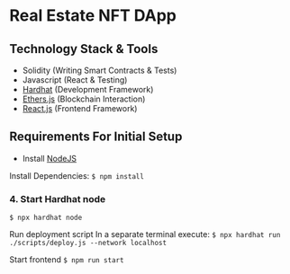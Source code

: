 # Real Estate NFT DApp

## Technology Stack & Tools

- Solidity (Writing Smart Contracts & Tests)
- Javascript (React & Testing)
- [Hardhat](https://hardhat.org/) (Development Framework)
- [Ethers.js](https://docs.ethers.io/v5/) (Blockchain Interaction)
- [React.js](https://reactjs.org/) (Frontend Framework)

## Requirements For Initial Setup
- Install [NodeJS](https://nodejs.org/en/)

Install Dependencies:
`$ npm install`

### 4. Start Hardhat node
`$ npx hardhat node`

Run deployment script
In a separate terminal execute:
`$ npx hardhat run ./scripts/deploy.js --network localhost`

Start frontend
`$ npm run start`
